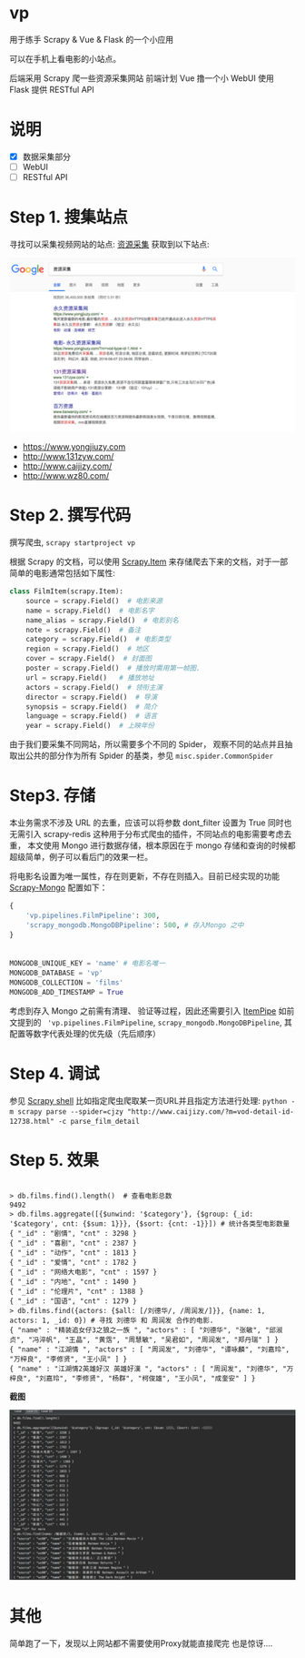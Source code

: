 # vp

用于练手 Scrapy & Vue & Flask 的一个小应用

可以在手机上看电影的小站点。

后端采用 Scrapy 爬一些资源采集网站
前端计划 Vue 撸一个小 WebUI
使用 Flask 提供 RESTful API

# 说明

 - [x] 数据采集部分
 - [ ] WebUI
 - [ ] RESTful API

# Step 1. 搜集站点

寻找可以采集视频网站的站点: [资源采集](https://www.google.com/search?q=%E8%B5%84%E6%BA%90%E9%87%87%E9%9B%86&oq=%E8%B5%84%E6%BA%90%E9%87%87%E9%9B%86+&aqs=chrome..69i57j69i61l3.5331j0j1&sourceid=chrome&ie=UTF-8)
获取到以下站点:

![资源采集](./data/google.png)

- https://www.yongjiuzy.com
- http://www.131zyw.com/
- http://www.caijizy.com/
- http://www.wz80.com/

# Step 2. 撰写代码

撰写爬虫,  `scrapy startproject vp`

根据 Scrapy 的文档，可以使用 [Scrapy.Item](http://doc.scrapy.org/en/latest/topics/items.html) 来存储爬去下来的文档，对于一部简单的电影通常包括如下属性:

``` python
class FilmItem(scrapy.Item):
    source = scrapy.Field()  # 电影来源
    name = scrapy.Field()  # 电影名字
    name_alias = scrapy.Field()  # 电影别名
    note = scrapy.Field()  # 备注
    category = scrapy.Field()  # 电影类型
    region = scrapy.Field()  # 地区
    cover = scrapy.Field()  # 封面图
    poster = scrapy.Field()  # 播放时需用第一帧图.
    url = scrapy.Field()   # 播放地址
    actors = scrapy.Field()  # 领衔主演
    director = scrapy.Field()  # 导演
    synopsis = scrapy.Field()  # 简介
    language = scrapy.Field()  # 语言
    year = scrapy.Field()  # 上映年份
```

由于我们要采集不同网站，所以需要多个不同的 Spider， 观察不同的站点并且抽取出公共的部分作为所有 Spider 的基类，参见 `misc.spider.CommonSpider`

# Step3. 存储

本业务需求不涉及 URL 的去重，应该可以将参数 dont_filter 设置为 True 同时也无需引入 scrapy-redis 这种用于分布式爬虫的插件，不同站点的电影需要考虑去重，
本文使用 Mongo 进行数据存储，根本原因在于 mongo 存储和查询的时候都超级简单，例子可以看后门的效果一栏。

将电影名设置为唯一属性，存在则更新，不存在则插入。目前已经实现的功能 [Scrapy-Mongo](https://github.com/sebdah/scrapy-mongodb)
配置如下：

```Python
{
    'vp.pipelines.FilmPipeline': 300,
    'scrapy_mongodb.MongoDBPipeline': 500, # 存入Mongo 之中
}


MONGODB_UNIQUE_KEY = 'name' # 电影名唯一
MONGODB_DATABASE = 'vp'
MONGODB_COLLECTION = 'films'
MONGODB_ADD_TIMESTAMP = True
```

考虑到存入 Mongo 之前需有清理、 验证等过程，因此还需要引入 [ItemPipe](https://doc.scrapy.org/en/latest/topics/item-pipeline.html)
如前文提到的 ` 'vp.pipelines.FilmPipeline`, `scrapy_mongodb.MongoDBPipeline`, 其配置等数字代表处理的优先级（先后顺序）


# Step 4. 调试

参见 [Scrapy shell](https://doc.scrapy.org/en/latest/topics/shell.html)
比如指定爬虫爬取某一页URL并且指定方法进行处理:
`python -m scrapy parse --spider=cjzy "http://www.caijizy.com/?m=vod-detail-id-12738.html" -c parse_film_detail`

# Step 5. 效果

```shell

> db.films.find().length()  # 查看电影总数
9492
> db.films.aggregate([{$unwind: '$category'}, {$group: {_id: '$category', cnt: {$sum: 1}}}, {$sort: {cnt: -1}}]) # 统计各类型电影数量
{ "_id" : "剧情", "cnt" : 3298 }
{ "_id" : "喜剧", "cnt" : 2387 }
{ "_id" : "动作", "cnt" : 1813 }
{ "_id" : "爱情", "cnt" : 1782 }
{ "_id" : "网络大电影", "cnt" : 1597 }
{ "_id" : "内地", "cnt" : 1490 }
{ "_id" : "伦理片", "cnt" : 1388 }
{ "_id" : "国语", "cnt" : 1279 }
> db.films.find({actors: {$all: [/刘德华/, /周润发/]}}, {name: 1, actors: 1, _id: 0}) # 寻找 刘德华 和 周润发 合作的电影.
{ "name" : "精装追女仔3之狼之一族 ", "actors" : [ "刘德华", "张敏", "邱淑贞", "冯淬帆", "王晶", "黄霑", "周慧敏", "吴君如", "周润发", "郑丹瑞" ] }
{ "name" : "江湖情 ", "actors" : [ "周润发", "刘德华", "谭咏麟", "刘嘉玲", "万梓良", "李修贤", "王小凤" ] }
{ "name" : "江湖情2英雄好汉 英雄好漢 ", "actors" : [ "周润发", "刘德华", "万梓良", "刘嘉玲", "李修贤", "杨群", "柯俊雄", "王小凤", "成奎安" ] }

```

**截图**

![截图](./data/films.png)

# 其他

简单跑了一下，发现以上网站都不需要使用Proxy就能直接爬完 也是惊讶....
